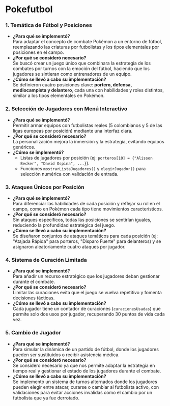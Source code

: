 # Pokefutbol  

### 1. **Temática de Fútbol y Posiciones**  
- **¿Para qué se implementó?**  
  Para adaptar el concepto de combate Pokémon a un entorno de fútbol, reemplazando las criaturas por futbolistas y los tipos elementales por posiciones en el campo.  
- **¿Por qué se consideró necesario?**  
  Se buscó crear un juego único que combinara la estrategia de los combates por turnos con la emoción del fútbol, haciendo que los jugadores se sintieran como entrenadores de un equipo.  
- **¿Cómo se llevó a cabo su implementación?**  
  Se definieron cuatro posiciones clave: **portero, defensa, mediocampista y delantero**, cada una con habilidades y roles distintos, similar a los tipos elementales en Pokémon.  

### 2. **Selección de Jugadores con Menú Interactivo**  
- **¿Para qué se implementó?**  
  Permitir armar equipos con futbolistas reales (5 colombianos y 5 de las ligas europeas por posición) mediante una interfaz clara.  
- **¿Por qué se consideró necesario?**  
  La personalización mejora la inmersión y la estrategia, evitando equipos genéricos.  
- **¿Cómo se implementó?**  
  - Listas de jugadores por posición (ej: `porteros[10] = {"Alisson Becker", "David Ospina", ...}`).  
  - Funciones `mostrarListaJugadores()` y `elegirJugador()` para selección numérica con validación de entrada.  

### 3. **Ataques Únicos por Posición**  
- **¿Para qué se implementó?**  
  Para diferenciar las habilidades de cada posición y reflejar su rol en el campo, como en Pokémon cada tipo tiene movimientos característicos.  
- **¿Por qué se consideró necesario?**  
  Sin ataques específicos, todas las posiciones se sentirían iguales, reduciendo la profundidad estratégica del juego.  
- **¿Cómo se llevó a cabo su implementación?**  
  Se diseñaron conjuntos de ataques temáticos para cada posición (ej: "Atajada Rápida" para porteros, "Disparo Fuerte" para delanteros) y se asignaron aleatoriamente cuatro ataques por jugador.  

### 4. **Sistema de Curación Limitada**  
- **¿Para qué se implementó?**  
  Para añadir un recurso estratégico que los jugadores deban gestionar durante el combate.  
- **¿Por qué se consideró necesario?**  
  Limitar las curaciones evita que el juego se vuelva repetitivo y fomenta decisiones tácticas.  
- **¿Cómo se llevó a cabo su implementación?**  
  Cada jugador tiene un contador de curaciones (`curacionesUsadas`) que permite solo dos usos por jugador, recuperando 30 puntos de vida cada vez.  

### 5. **Cambio de Jugador**  
- **¿Para qué se implementó?**  
  Para simular la dinámica de un partido de fútbol, donde los jugadores pueden ser sustituidos o recibir asistencia médica.  
- **¿Por qué se consideró necesario?**  
  Se considero necesario ya que nos permite adaptar la estrategia en tiempo real y gestionar el estado de los jugadores durante el combate.  
- **¿Cómo se llevó a cabo su implementación?**  
  Se implementó un sistema de turnos alternados donde los jugadores pueden elegir entre atacar, curarse o cambiar al futbolista activo, con validaciones para evitar acciones inválidas como el cambio por un futbolista que ya fue derrotado.  
